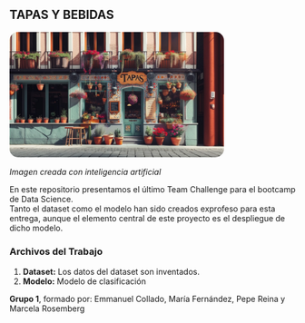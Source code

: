 ## TAPAS Y BEBIDAS 
<img src="imagen/bar.jpg" alt="Imagen creada con inteligencia artificial y editada con Microsoft Paint" style="border-radius: 15px; width: 75%;">

*Imagen creada con inteligencia artificial*

En este repositorio presentamos el último Team Challenge para el bootcamp de Data Science.  
Tanto el dataset como el modelo han sido creados exprofeso para esta entrega, aunque el elemento central de este proyecto es el despliegue de dicho modelo.

### Archivos del Trabajo

1. **Dataset:** Los datos del dataset son inventados.
2. **Modelo:** Modelo de clasificación

**Grupo 1**, formado por: Emmanuel Collado, María Fernández, Pepe Reina y Marcela Rosemberg
